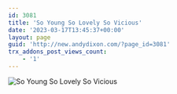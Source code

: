 ```yaml
---
id: 3081
title: 'So Young So Lovely So Vicious'
date: '2023-03-17T13:45:37+00:00'
layout: page
guid: 'http://new.andydixon.com/?page_id=3081'
trx_addons_post_views_count:
    - '1'
---
```


![So Young So Lovely So Vicious](https://i0.wp.com/assets.g8x2.ldn.idrivee2-23.com/posters/So%20Young%20So%20Lovely%20So%20Vicious%2001.jpg?w=1200&ssl=1 "So Young So Lovely So Vicious")